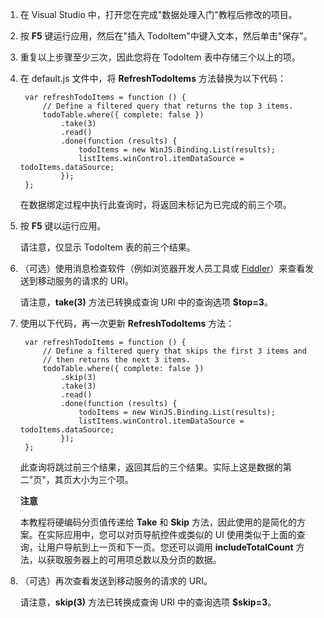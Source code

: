 ﻿

1. 在 Visual Studio 中，打开您在完成"数据处理入门"教程后修改的项目。

2. 按 **F5** 键运行应用，然后在"插入 TodoItem"中键入文本，然后单击"保存"。

3. 重复以上步骤至少三次，因此您将在 TodoItem 表中存储三个以上的项。 

2. 在 default.js 文件中，将 **RefreshTodoItems** 方法替换为以下代码：

        var refreshTodoItems = function () {
            // Define a filtered query that returns the top 3 items.
            todoTable.where({ complete: false })
                .take(3)
                .read()
                .done(function (results) {
                    todoItems = new WinJS.Binding.List(results);
                    listItems.winControl.itemDataSource = todoItems.dataSource;
                });
        };

  	在数据绑定过程中执行此查询时，将返回未标记为已完成的前三个项。

3. 按 **F5** 键以运行应用。

  	请注意，仅显示 TodoItem 表的前三个结果。 

4. （可选）使用消息检查软件（例如浏览器开发人员工具或 [Fiddler]）来查看发送到移动服务的请求的 URI。 

   	请注意，**take(3)** 方法已转换成查询 URI 中的查询选项 **$top=3**。

5. 使用以下代码，再一次更新 **RefreshTodoItems** 方法：
            
        var refreshTodoItems = function () {
            // Define a filtered query that skips the first 3 items and 
            // then returns the next 3 items.
            todoTable.where({ complete: false })
                .skip(3)
                .take(3)
                .read()
                .done(function (results) {
                    todoItems = new WinJS.Binding.List(results);
                    listItems.winControl.itemDataSource = todoItems.dataSource;
                });
        };

   	此查询将跳过前三个结果，返回其后的三个结果。实际上这是数据的第二"页"，其页大小为三个项。

    <div class="dev-callout"><b>注意</b>
    <p>本教程将硬编码分页值传递给 <strong>Take</strong> 和 <strong>Skip</strong> 方法，因此使用的是简化的方案。在实际应用中，您可以对页导航控件或类似的 UI 使用类似于上面的查询，让用户导航到上一页和下一页。您还可以调用 <strong>includeTotalCount</strong> 方法，以获取服务器上的可用项总数以及分页的数据。</p>
    </div>

6. （可选）再次查看发送到移动服务的请求的 URI。 

   	请注意，**skip(3)** 方法已转换成查询 URI 中的查询选项 **$skip=3**。

<!-- URLs -->
[Fiddler]: http://go.microsoft.com/fwlink/?LinkID=262412
